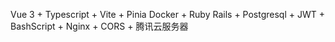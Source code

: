 Vue 3 + Typescript + Vite + Pinia
Docker + Ruby Rails + Postgresql + JWT + BashScript + Nginx + CORS + 腾讯云服务器

